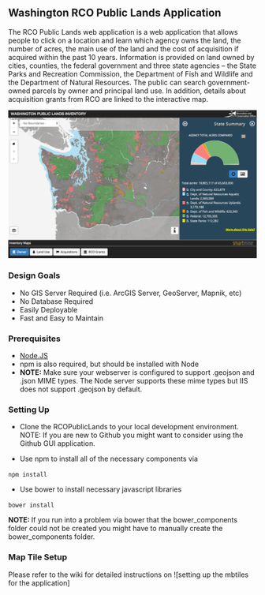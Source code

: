 ## Washington RCO Public Lands Application

The RCO Public Lands web application is a web application that allows people to click on a location and learn which agency owns the land, the number of acres, the main use of the land and the cost of acquisition if acquired within the past 10 years. Information is provided on land owned by cities, counties, the federal government and three state agencies – the State Parks and Recreation Commission, the Department of Fish and Wildlife and the Department of Natural Resources. The public can search government-owned parcels by owner and principal land use. In addition, details about acquisition grants from RCO are linked to the interactive map.

![RCO Public Lands Application](/content/images/public_lands_application.png)


### Design Goals

* No GIS Server Required (i.e. ArcGIS Server, GeoServer, Mapnik, etc)
* No Database Required
* Easily Deployable
* Fast and Easy to Maintain

### Prerequisites

* [Node.JS](http://nodejs.org/ "Node.JS")
* npm is also required, but should be installed with Node
* <b>NOTE:</b> Make sure your webserver is configured to support .geojson and .json MIME types.  The Node server supports these mime types but IIS does not support .geojson by default.

### Setting Up

* Clone the RCOPublicLands to your local development environment.  NOTE: If you are new to Github you might want to consider using the Github GUI application.

* <p>Use npm to install all of the necessary components via
<code>npm install</code></p>

* <p>Use bower to install necessary javascript libraries
<code>bower install</code></p>

<b> NOTE: </b> If you run into a problem via bower that the bower_components folder could not be created you might have to manually create the bower_components folder.

### Map Tile Setup

Please refer to the wiki for detailed instructions on ![setting up the mbtiles for the application]
